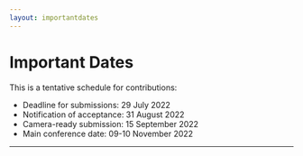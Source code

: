 ```yaml
---
layout: importantdates
---
```


<div class="jumbotron">
    <h1 class="display-3">
        Important Dates
    </h1>
    <p class="lead">
    <p>This is a tentative schedule for contributions:
    <ul>
        <li>Deadline for submissions: 29 July 2022</li>
        <li>Notification of acceptance: 31 August 2022</li>
        <li>Camera-ready submission: 15 September 2022</li>
        <li>Main conference date: 09-10 November 2022</li> 
    </ul>
    </p>
    </p>
    <hr class="my-4">
</div>